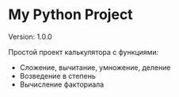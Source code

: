# My Python Project

Version: 1.0.0

Простой проект калькулятора с функциями:
- Сложение, вычитание, умножение, деление
- Возведение в степень
- Вычисление факториала